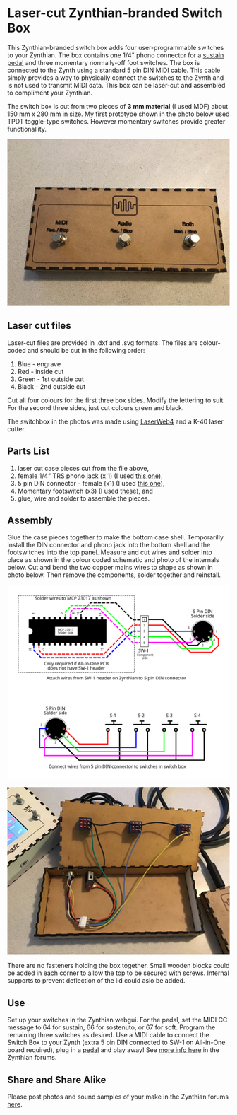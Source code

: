 # Laser-cut Zynthian-branded Switch Box
This Zynthian-branded switch box adds four user-programmable switches to your Zynthian. The box contains one 1/4" phono connector for a [sustain pedal](https://github.com/zynthian/zynthian-pedals/tree/master/sustain-pedal) and three momentary normally-off foot switches. The box is connected to the Zynth using a standard 5 pin DIN MIDI cable. This cable simply provides a way to physically connect the switches to the Zynth and is not used to transmit MIDI data. This box can be laser-cut and assembled to compliment your Zynthian.

The switch box is cut from two pieces of **3 mm material** (I used MDF) about 150 mm x 280 mm in size. My first prototype shown in the photo below used TPDT toggle-type switches. However momentary switches provide greater functionallity.

![Image of Zynthian switchbox](https://github.com/zynthian/zynthian-pedals/blob/master/SwitchBox/SwitchBox.jpg)

## Laser cut files

Laser-cut files are provided in .dxf and .svg formats. The files are colour-coded and should be cut in the following order:

1. Blue - engrave
2. Red - inside cut
3. Green - 1st outside cut
4. Black - 2nd outside cut

Cut all four colours for the first three box sides. Modify the lettering to suit. For the second three sides, just cut colours green and black.

The switchbox in the photos was made using [LaserWeb4](https://github.com/LaserWeb/LaserWeb4) and a K-40 laser cutter.

## Parts List

1. laser cut case pieces cut from the file above,
2. female 1/4" TRS phono jack (x 1) (I used [this one](https://www.aliexpress.com/item/32996271607.html?spm=a2g0s.9042311.0.0.74944c4dJB1w8D)),
3. 5 pin DIN connector - female (x1) (I used [this one](https://www.aliexpress.com/item/32996271607.html?spm=a2g0s.9042311.0.0.74944c4dJB1w8D)),
4. Momentary footswitch (x3) (I used [these](https://www.aliexpress.com/item/32996271607.html?spm=a2g0s.9042311.0.0.74944c4dJB1w8D)), and
5. glue, wire and solder to assemble the pieces.

## Assembly

Glue the case pieces together to make the bottom case shell. Temporarilly install the DIN connector and phono jack into the bottom shell and the footswitches into the top panel. Measure and cut wires and solder into place as shown in the colour coded schematic and photo of the internals below. Cut and bend the two copper mains wires to shape as shown in photo below. Then remove the components, solder together and reinstall. 

![Image of Zynthian switch box internals](https://github.com/zynthian/zynthian-pedals/blob/master/SwitchBox/Schematic.svg)

![Image of Zynthian switch box internals](https://github.com/zynthian/zynthian-pedals/blob/master/SwitchBox/SwitchBoxInternals.jpg)

There are no fasteners holding the box together. Small wooden blocks could be added in each corner to allow the top to be secured with screws. Internal supports to prevent deflection of the lid could aslo be added.

## Use
Set up your switches in the Zynthian webgui. For the pedal, set the MIDI CC message to 64 for sustain, 66 for sostenuto, or 67 for soft. Program the remaining three switches as desired. Use a MIDI cable to connect the Switch Box to your Zynth (extra 5 pin DIN connected to SW-1 on All-in-One board required), plug in a [pedal](https://github.com/zynthian/zynthian-pedals/tree/master/sustain-pedal) and play away! See [more info here](https://discourse.zynthian.org/t/an-extra-connector-for-some-extra-switches-or-pedal-board/3230) in the Zynthian forums.

## Share and Share Alike
Please post photos and sound samples of your make in the Zynthian forums [here](https://discourse.zynthian.org/t/funny-pedalboxes-for-zynthian-using-extra-switches/3331/7).